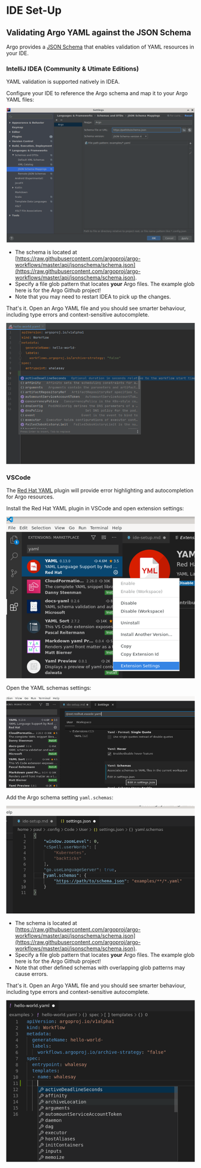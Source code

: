 # IDE Set-Up

## Validating Argo YAML against the JSON Schema

Argo provides a [JSON Schema](https://raw.githubusercontent.com/argoproj/argo-workflows/master/api/jsonschema/schema.json) that enables validation of YAML resources in your IDE.

### IntelliJ IDEA (Community & Utimate Editions)

YAML validation is supported natively in IDEA.

Configure your IDE to reference the Argo schema and map it to your Argo YAML files:

![IDEA Configure Schema](assets/intellij-ide-step-1-config.png)

- The schema is located at [https://raw.githubusercontent.com/argoproj/argo-workflows/master/api/jsonschema/schema.json](https://raw.githubusercontent.com/argoproj/argo-workflows/master/api/jsonschema/schema.json).
- Specify a file glob pattern that locates **your** Argo files. The example glob here is for the Argo Github project!
- Note that you may need to restart IDEA to pick up the changes.

That's it. Open an Argo YAML file and you should see smarter behaviour, including type errors and context-sensitive autocomplete.

![IDEA Example Functionality](assets/intellij-ide-step-1-example-functionality.png)

### VSCode

The [Red Hat YAML](https://github.com/redhat-developer/vscode-yaml) plugin will provide error highlighting and autocompletion for Argo resources.

Install the Red Hat YAML plugin in VSCode and open extension settings:

![VSCode Install Plugin](assets/vscode-ide-step-1-install-plugin.png)

Open the YAML schemas settings:

![VSCode YAML Schema Settings](assets/vscode-ide-step-2-schema-settings.png)

Add the Argo schema setting `yaml.schemas`:

![VSCode Specify Argo Schema](assets/vscode-ide-step-3-spec-schema.png)

- The schema is located at [https://raw.githubusercontent.com/argoproj/argo-workflows/master/api/jsonschema/schema.json](https://raw.githubusercontent.com/argoproj/argo-workflows/master/api/jsonschema/schema.json).
- Specify a file glob pattern that locates **your** Argo files. The example glob here is for the Argo Github project!
- Note that other defined schemas with overlapping glob patterns may cause errors.

That's it. Open an Argo YAML file and you should see smarter behaviour, including type errors and context-sensitive autocomplete.

![VScode Example Functionality](assets/vscode-ide-step-4-example-functionality.png)
